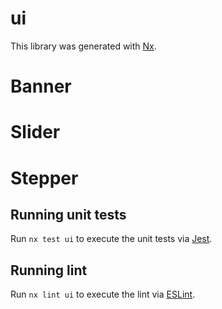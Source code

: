 # ui

This library was generated with [Nx](https://nx.dev).
# Banner

# Slider

# Stepper


## Running unit tests

Run `nx test ui` to execute the unit tests via [Jest](https://jestjs.io).

## Running lint

Run `nx lint ui` to execute the lint via [ESLint](https://eslint.org/).
